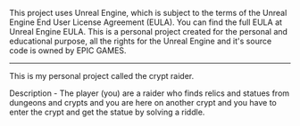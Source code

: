This project uses Unreal Engine, which is subject to the terms of the Unreal Engine End User License Agreement (EULA). You can find the full EULA at Unreal Engine EULA.
This is a personal project created for the personal and educational purpose, all the rights for the Unreal Engine and it's source code is owned by EPIC GAMES.

------------------------------------------------------------------------------------------------------------------------------------------------------------------------------------------------------------------------


This is my personal project called the crypt raider.

Description - The player (you) are a raider who finds relics and statues from dungeons and crypts and you are here on another crypt and you have to enter the crypt and get the statue by solving a riddle.

